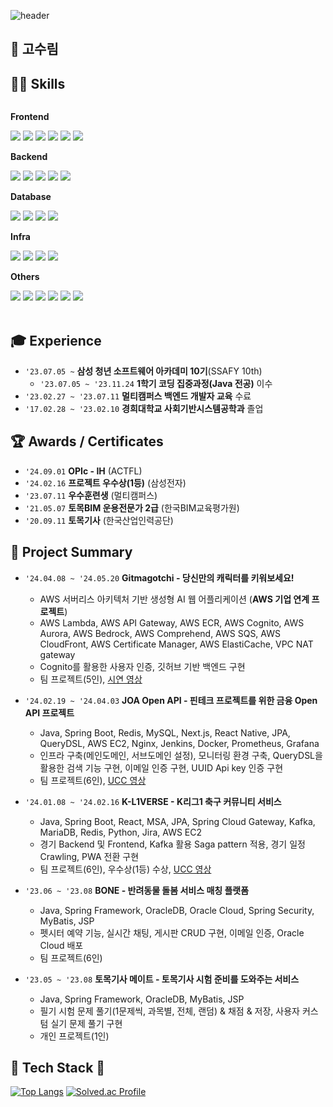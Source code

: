 ![header](https://capsule-render.vercel.app/api?type=waving&color=auto&height=250&section=header&text=Welcome&fontSize=50)

## 🍰 고수림


## 👨‍💻 Skills
<div style="display:flex; flex-direction:column; align-items:flex-start;">
    <!-- Frontend -->
    <p><strong>Frontend</strong></p>
    <div>
        <img src="https://img.shields.io/badge/JavaScript-F7DF1E?style=for-the-badge&logo=javascript&logoColor=black"/> 
        <img src="https://img.shields.io/badge/html5-E34F26?style=for-the-badge&logo=html5&logoColor=white"> 
        <img src="https://img.shields.io/badge/css-1572B6?style=for-the-badge&logo=css3&logoColor=white"> 
        <img src="https://img.shields.io/badge/react-61DAFB?style=for-the-badge&logo=react&logoColor=white">
        <img src="https://img.shields.io/badge/Vue.js-4FC08D?style=for-the-badge&logo=Vue.js&logoColor=white"/>
        <img src="https://img.shields.io/badge/jquery-0769AD?style=for-the-badge&logo=jquery&logoColor=white">
    </div>
    <!-- Backend -->
    <p><strong>Backend</strong></p>
    <div>
        <img src="https://img.shields.io/badge/Java-181717?style=for-the-badge&logo=OpenJdk&logoColor=white"/>
        <img src="https://img.shields.io/badge/Spring-6DB33F?style=for-the-badge&logo=Spring&logoColor=white"/>
        <img src="https://img.shields.io/badge/springboot-6DB33F?style=for-the-badge&logo=springboot&logoColor=white">
        <img src="https://img.shields.io/badge/Hibernate-59666C?style=for-the-badge&logo=Hibernate&logoColor=white"/>
        <img src="https://img.shields.io/badge/Apache%20Kafka-000?style=for-the-badge&logo=apachekafka"/>
    </div>
    <!-- Database -->
    <p><strong>Database</strong></p>
    <div>
        <img src="https://img.shields.io/badge/mysql-4479A1?style=for-the-badge&logo=mysql&logoColor=white"> 
        <img src="https://img.shields.io/badge/oracle-F80000?style=for-the-badge&logo=oracle&logoColor=white"> 
        <img src="https://img.shields.io/badge/mariaDB-003545?style=for-the-badge&logo=mariaDB&logoColor=white"> 
        <img src="https://img.shields.io/badge/redis-DC382D?style=for-the-badge&logo=redis&logoColor=white">
    </div>
    <!-- Deploy -->
    <p><strong>Infra</strong></p>
    <div>
        <img src="https://img.shields.io/badge/AWS-232F3E?style=for-the-badge&logo=AmazonAWS&logoColor=white"/></a>
        <img src="https://img.shields.io/badge/Docker-2496ED?style=for-the-badge&logo=Docker&logoColor=white"/></a>
        <img src="https://img.shields.io/badge/Jenkins-D24939?style=for-the-badge&logo=Jenkins&logoColor=white"/></a>
        <img src="https://img.shields.io/badge/nginx-%23009639.svg?style=for-the-badge&logo=nginx&logoColor=white"/>
    </div>
    <!-- Others -->
    <p><strong>Others</strong></p>
    <div>
        <img src="https://img.shields.io/badge/eslint-4B32C3?style=for-the-badge&logo=eslint&logoColor=white">
        <img src="https://img.shields.io/badge/prettier-F7B93E?style=for-the-badge&logo=prettier&logoColor=white">
        <img src="https://img.shields.io/badge/jira-0052CC?style=for-the-badge&logo=jira&logoColor=white">
        <img src="https://img.shields.io/badge/notion-000000?style=for-the-badge&logo=notion&logoColor=white">
        <img src="https://img.shields.io/badge/postman-FF6C37?style=for-the-badge&logo=postman&logoColor=white">
        <img src="https://img.shields.io/badge/gitlab-%23181717.svg?style=for-the-badge&logo=gitlab&logoColor=white"/>
    </div>
<br>
</div>

## 🎓 Experience

-   `'23.07.05 ~` **삼성 청년 소프트웨어 아카데미 10기**(SSAFY 10th)
    -   `'23.07.05 ~ '23.11.24` **1학기 코딩 집중과정(Java 전공)** 이수
-   `'23.02.27 ~ '23.07.11` **멀티캠퍼스 백엔드 개발자 교육** 수료
-   `'17.02.28 ~ '23.02.10` **경희대학교 사회기반시스템공학과** 졸업

## 🏆 Awards / Certificates

-   `'24.09.01` **OPIc - IH** (ACTFL)
-   `'24.02.16` **프로젝트 우수상(1등)** (삼성전자)
-   `'23.07.11` **우수훈련생** (멀티캠퍼스)
-   `'21.05.07` **토목BIM 운용전문가 2급** (한국BIM교육평가원)
-   `'20.09.11` **토목기사** (한국산업인력공단)


## 🚀 Project Summary
-   `'24.04.08 ~ '24.05.20` **Gitmagotchi - 당신만의 캐릭터를 키워보세요!**
  
    -   AWS 서버리스 아키텍처 기반 생성형 AI 웹 어플리케이션 (**AWS 기업 연계 프로젝트**)
    -   AWS Lambda, AWS API Gateway, AWS ECR, AWS Cognito, AWS Aurora, AWS Bedrock, AWS Comprehend, AWS SQS, AWS CloudFront, AWS Certificate Manager, AWS ElastiCache, VPC NAT gateway
    -   Cognito를 활용한 사용자 인증, 깃허브 기반 백엔드 구현
    -   팀 프로젝트(5인), [시연 영상](https://youtu.be/blpVqoL0zRo)

-   `'24.02.19 ~ '24.04.03` **JOA Open API - 핀테크 프로젝트를 위한 금융 Open API 프로젝트**

    -   Java, Spring Boot, Redis, MySQL, Next.js, React Native, JPA, QueryDSL, AWS EC2, Nginx, Jenkins, Docker, Prometheus, Grafana
    -   인프라 구축(메인도메인, 서브도메인 설정), 모니터링 환경 구축, QueryDSL을 활용한 검색 기능 구현, 이메일 인증 구현, UUID Api key 인증 구현
    -   팀 프로젝트(6인), [UCC 영상](https://youtu.be/fE_YQiPRDG8)

-   `'24.01.08 ~ '24.02.16` **K-L1VERSE - K리그1 축구 커뮤니티 서비스**

    -   Java, Spring Boot, React, MSA, JPA, Spring Cloud Gateway, Kafka, MariaDB, Redis, Python, Jira, AWS EC2
    -   경기 Backend 및 Frontend, Kafka 활용 Saga pattern 적용, 경기 일정 Crawling, PWA 전환 구현 
    -   팀 프로젝트(6인), 우수상(1등) 수상, [UCC 영상](https://youtu.be/4-70ExQCwGQ)
      
-   `'23.06 ~ '23.08` **BONE - 반려동물 돌봄 서비스 매칭 플랫폼**

    -   Java, Spring Framework, OracleDB, Oracle Cloud, Spring Security, MyBatis, JSP 
    -   펫시터 예약 기능, 실시간 채팅, 게시판 CRUD 구현, 이메일 인증, Oracle Cloud 배포
    -   팀 프로젝트(6인)

-   `'23.05 ~ '23.08` **토목기사 메이트 - 토목기사 시험 준비를 도와주는 서비스**

    -   Java, Spring Framework, OracleDB, MyBatis, JSP
    -   필기 시험 문제 풀기(1문제씩, 과목별, 전체, 랜덤) & 채점 & 저장, 사용자 커스텀 실기 문제 풀기 구현 
    -   개인 프로젝트(1인)


## 🔧 Tech Stack 🔧

[![Top Langs](https://github-readme-stats.vercel.app/api/top-langs/?username=sulim0314&layout=compact&theme=tokyonight)](https://github.com/sulim0314)
[![Solved.ac Profile](http://mazassumnida.wtf/api/v2/generate_badge?boj=ghkdlxld314)](https://solved.ac/ghkdlxld314/)
